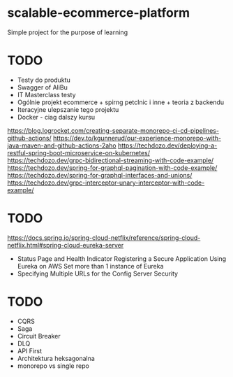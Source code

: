 # scalable-ecommerce-platform
Simple project for the purpose of learning

# TODO
- Testy do produktu
- Swagger of AliBu
- IT Masterclass testy
- Ogólnie projekt ecommerce + spirng petclnic i inne + teoria z backendu
- Iteracyjne ulepszanie tego projektu
- Docker - ciag dalszy kursu

https://blog.logrocket.com/creating-separate-monorepo-ci-cd-pipelines-github-actions/
https://dev.to/kgunnerud/our-experience-monorepo-with-java-maven-and-github-actions-2aho
https://techdozo.dev/deploying-a-restful-spring-boot-microservice-on-kubernetes/
https://techdozo.dev/grpc-bidirectional-streaming-with-code-example/
https://techdozo.dev/spring-for-graphql-pagination-with-code-example/
https://techdozo.dev/spring-for-graphql-interfaces-and-unions/
https://techdozo.dev/grpc-interceptor-unary-interceptor-with-code-example/


# TODO
https://docs.spring.io/spring-cloud-netflix/reference/spring-cloud-netflix.html#spring-cloud-eureka-server

- Status Page and Health Indicator
  Registering a Secure Application
  Using Eureka on AWS
  Set more than 1 instance of Eureka
- Specifying Multiple URLs for the Config Server 
  Security

# TODO
- CQRS
- Saga
- Circuit Breaker
- DLQ
- API First
- Architektura heksagonalna
- monorepo vs single repo
